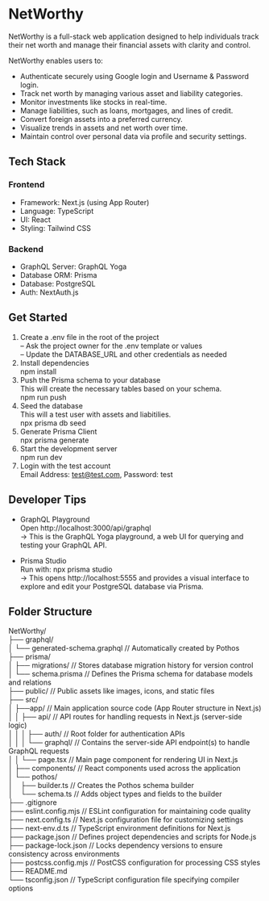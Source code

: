 # NetWorthy

NetWorthy is a full-stack web application designed to help individuals track their net worth and manage their financial assets with clarity and control.

NetWorthy enables users to: </br>

- Authenticate securely using Google login and Username & Password login.</br>
- Track net worth by managing various asset and liability categories.</br>
- Monitor investments like stocks in real-time.</br>
- Manage liabilities, such as loans, mortgages, and lines of credit.</br>
- Convert foreign assets into a preferred currency.</br>
- Visualize trends in assets and net worth over time.</br>
- Maintain control over personal data via profile and security settings.</br>

## Tech Stack

### Frontend

- Framework: Next.js (using App Router)</br>
- Language: TypeScript</br>
- UI: React</br>
- Styling: Tailwind CSS</br>

### Backend

- GraphQL Server: GraphQL Yoga</br>
- Database ORM: Prisma</br>
- Database: PostgreSQL</br>
- Auth: NextAuth.js</br>

## Get Started

1. Create a .env file in the root of the project</br>
   – Ask the project owner for the .env template or values</br>
   – Update the DATABASE_URL and other credentials as needed</br>
2. Install dependencies</br>
   npm install</br>
3. Push the Prisma schema to your database</br>
   This will create the necessary tables based on your schema.</br>
   npm run push</br>
4. Seed the database</br>
   This will a test user with assets and liabitilies.</br>
   npx prisma db seed</br>
5. Generate Prisma Client</br>
   npx prisma generate</br>
6. Start the development server</br>
   npm run dev</br>
7. Login with the test account</br>
   Email Address: test@test.com, Password: test

## Developer Tips

- GraphQL Playground</br>
  Open http://localhost:3000/api/graphql</br>
  → This is the GraphQL Yoga playground, a web UI for querying and testing your GraphQL API.</br>

- Prisma Studio</br>
  Run with: npx prisma studio</br>
  → This opens http://localhost:5555 and provides a visual interface to explore and edit your PostgreSQL database via Prisma.</br>

## Folder Structure

NetWorthy/ </br>
├── graphql/ </br>
│ └── generated-schema.graphql // Automatically created by Pothos</br>
├── prisma/ </br>
│ ├── migrations/ // Stores database migration history for version control</br>
│ └── schema.prisma // Defines the Prisma schema for database models and relations</br>
├── public/ // Public assets like images, icons, and static files</br>
├── src/</br>
│ ├──app/ // Main application source code (App Router structure in Next.js)</br>
│ │ ├── api/ // API routes for handling requests in Next.js (server-side logic)</br>
│ │ │ ├── auth/ // Root folder for authentication APIs</br>
│ │ │ └── graphql/ // Contains the server-side API endpoint(s) to handle GraphQL requests</br>
│ │ └── page.tsx // Main page component for rendering UI in Next.js</br>
│ ├── components/ // React components used across the application</br>
│ └── pothos/</br>
│&nbsp;&nbsp;&nbsp;&nbsp;├── builder.ts // Creates the Pothos schema builder</br>
│&nbsp;&nbsp;&nbsp;&nbsp;└── schema.ts // Adds object types and fields to the builder</br>
├── .gitignore </br>
├── eslint.config.mjs // ESLint configuration for maintaining code quality</br>
├── next.config.ts // Next.js configuration file for customizing settings</br>
├── next-env.d.ts // TypeScript environment definitions for Next.js</br>
├── package.json // Defines project dependencies and scripts for Node.js</br>
├── package-lock.json // Locks dependency versions to ensure consistency across environments</br>
├── postcss.config.mjs // PostCSS configuration for processing CSS styles</br>
├── README.md </br>
└── tsconfig.json // TypeScript configuration file specifying compiler options</br>
